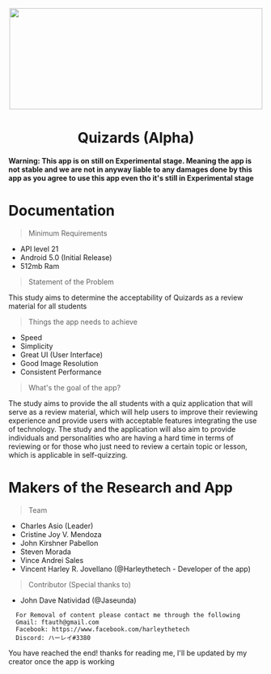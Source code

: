 <p align="center"><img src="https://user-images.githubusercontent.com/51787264/194911622-613ca932-eb49-4388-9682-4e6162a18517.png" width="500" height="200"></p>

### <h1 align="center">Quizards (Alpha)</h1>

<h4>Warning: This app is on still on Experimental stage. Meaning the app is not stable and we are not in anyway liable to any damages done by this app as you agree to use this app even tho it's still in Experimental stage</h4>

# Documentation
> Minimum Requirements
- API level 21 
- Android 5.0 (Initial Release)
- 512mb Ram
> Statement of the Problem
<p>This study aims to determine the acceptability of Quizards as a review material for all students</p>

> Things the app needs to achieve
- Speed
- Simplicity
- Great UI (User Interface)
- Good Image Resolution
- Consistent Performance
> What's the goal of the app?
<p>The study aims to provide the all students with a quiz application that will serve as a review material, which will help users to improve their reviewing experience and provide users with acceptable features integrating the use of technology. The study and the application will also aim to provide individuals and personalities who are having a hard time in terms of reviewing or for those who just need to review a certain topic or lesson, which is applicable in self-quizzing.</p>


# Makers of the Research and App
> Team
- Charles Asio (Leader)
- Cristine Joy V. Mendoza
- John Kirshner Pabellon
- Steven Morada
- Vince Andrei Sales
- Vincent Harley R. Jovellano (@Harleythetech - Developer of the app)
> Contributor (Special thanks to)
- John Dave Natividad (@Jaseunda)

```
  For Removal of content please contact me through the following
  Gmail: ftauth@gmail.com
  Facebook: https://www.facebook.com/harleythetech
  Discord: ハーレイ#3380
```
<p>You have reached the end! thanks for reading me, I'll be updated by my creator once the app is working</p>
